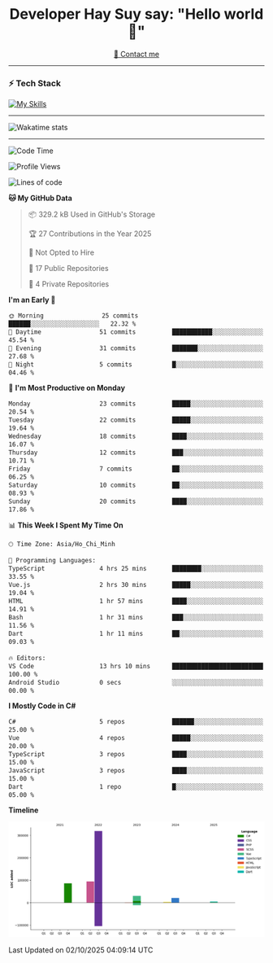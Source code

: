 <h1 align="center">Developer Hay Suy say: "Hello world 👋"</h1>

<p align="center">
  <a href="quoclam4a@gmail.com">📧 Contact me</a>
</p>

---

### ⚡ Tech Stack

[![My Skills](https://skillicons.dev/icons?i=aws,angular,azure,react,vue,flutter,apple,bitbucket,bootstrap,bun,cs,cloudflare,css,dart,discord,docker,figma,git,github,gitlab,html,js,linkedin,linux,mongodb,nginx,nodejs,npm,nuxtjs,postgres,postman,ts,vite,vscode,windows,visualstudio&perline=15)](https://skillicons.dev)

---

![Wakatime stats](https://github-readme-stats.vercel.app/api/wakatime?username=DeveloperHaySuy&layout=compact&theme=dark)

---

<!--START_SECTION:waka-->
![Code Time](http://img.shields.io/badge/Code%20Time-633%20hrs%2055%20mins-blue)

![Profile Views](http://img.shields.io/badge/Profile%20Views-1-blue)

![Lines of code](https://img.shields.io/badge/From%20Hello%20World%20I%27ve%20Written-558.1%20thousand%20lines%20of%20code-blue)

**🐱 My GitHub Data** 

> 📦 329.2 kB Used in GitHub's Storage 
 > 
> 🏆 27 Contributions in the Year 2025
 > 
> 🚫 Not Opted to Hire
 > 
> 📜 17 Public Repositories 
 > 
> 🔑 4 Private Repositories 
 > 
**I'm an Early 🐤** 

```text
🌞 Morning                25 commits          ██████░░░░░░░░░░░░░░░░░░░   22.32 % 
🌆 Daytime                51 commits          ███████████░░░░░░░░░░░░░░   45.54 % 
🌃 Evening                31 commits          ███████░░░░░░░░░░░░░░░░░░   27.68 % 
🌙 Night                  5 commits           █░░░░░░░░░░░░░░░░░░░░░░░░   04.46 % 
```
📅 **I'm Most Productive on Monday** 

```text
Monday                   23 commits          █████░░░░░░░░░░░░░░░░░░░░   20.54 % 
Tuesday                  22 commits          █████░░░░░░░░░░░░░░░░░░░░   19.64 % 
Wednesday                18 commits          ████░░░░░░░░░░░░░░░░░░░░░   16.07 % 
Thursday                 12 commits          ███░░░░░░░░░░░░░░░░░░░░░░   10.71 % 
Friday                   7 commits           ██░░░░░░░░░░░░░░░░░░░░░░░   06.25 % 
Saturday                 10 commits          ██░░░░░░░░░░░░░░░░░░░░░░░   08.93 % 
Sunday                   20 commits          ████░░░░░░░░░░░░░░░░░░░░░   17.86 % 
```


📊 **This Week I Spent My Time On** 

```text
🕑︎ Time Zone: Asia/Ho_Chi_Minh

💬 Programming Languages: 
TypeScript               4 hrs 25 mins       ████████░░░░░░░░░░░░░░░░░   33.55 % 
Vue.js                   2 hrs 30 mins       █████░░░░░░░░░░░░░░░░░░░░   19.04 % 
HTML                     1 hr 57 mins        ████░░░░░░░░░░░░░░░░░░░░░   14.91 % 
Bash                     1 hr 31 mins        ███░░░░░░░░░░░░░░░░░░░░░░   11.56 % 
Dart                     1 hr 11 mins        ██░░░░░░░░░░░░░░░░░░░░░░░   09.03 % 

🔥 Editors: 
VS Code                  13 hrs 10 mins      █████████████████████████   100.00 % 
Android Studio           0 secs              ░░░░░░░░░░░░░░░░░░░░░░░░░   00.00 % 
```

**I Mostly Code in C#** 

```text
C#                       5 repos             ██████░░░░░░░░░░░░░░░░░░░   25.00 % 
Vue                      4 repos             █████░░░░░░░░░░░░░░░░░░░░   20.00 % 
TypeScript               3 repos             ████░░░░░░░░░░░░░░░░░░░░░   15.00 % 
JavaScript               3 repos             ████░░░░░░░░░░░░░░░░░░░░░   15.00 % 
Dart                     1 repo              █░░░░░░░░░░░░░░░░░░░░░░░░   05.00 % 
```



**Timeline**

![Lines of Code chart](https://raw.githubusercontent.com/QuocLam98/QuocLam98/main/assets/bar_graph.png)


 Last Updated on 02/10/2025 04:09:14 UTC
<!--END_SECTION:waka-->
